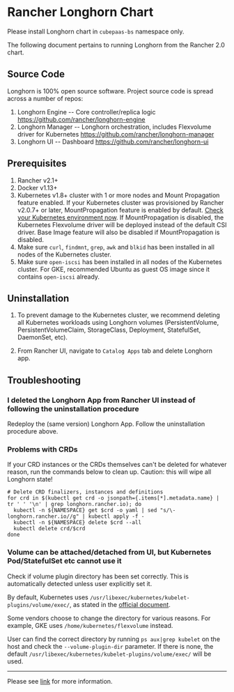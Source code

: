 # Rancher Longhorn Chart

Please install Longhorn chart in `cubepaas-bs` namespace only.

The following document pertains to running Longhorn from the Rancher 2.0 chart.

## Source Code

Longhorn is 100% open source software. Project source code is spread across a number of repos:

1. Longhorn Engine -- Core controller/replica logic https://github.com/rancher/longhorn-engine
2. Longhorn Manager -- Longhorn orchestration, includes Flexvolume driver for Kubernetes https://github.com/rancher/longhorn-manager
3. Longhorn UI -- Dashboard https://github.com/rancher/longhorn-ui

## Prerequisites

1. Rancher v2.1+
2. Docker v1.13+
3. Kubernetes v1.8+ cluster with 1 or more nodes and Mount Propagation feature enabled. If your Kubernetes cluster was provisioned by Rancher v2.0.7+ or later, MountPropagation feature is enabled by default. [Check your Kubernetes environment now](https://github.com/rancher/longhorn#environment-check-script). If MountPropagation is disabled, the Kubernetes Flexvolume driver will be deployed instead of the default CSI driver. Base Image feature will also be disabled if MountPropagation is disabled.
4. Make sure `curl`, `findmnt`, `grep`, `awk` and `blkid` has been installed in all nodes of the Kubernetes cluster.
5. Make sure `open-iscsi` has been installed in all nodes of the Kubernetes cluster. For GKE, recommended Ubuntu as guest OS image since it contains `open-iscsi` already.

## Uninstallation

1. To prevent damage to the Kubernetes cluster, we recommend deleting all Kubernetes workloads using Longhorn volumes (PersistentVolume, PersistentVolumeClaim, StorageClass, Deployment, StatefulSet, DaemonSet, etc).

2. From Rancher UI, navigate to `Catalog Apps` tab and delete Longhorn app.

## Troubleshooting

### I deleted the Longhorn App from Rancher UI instead of following the uninstallation procedure

Redeploy the (same version) Longhorn App. Follow the uninstallation procedure above.

### Problems with CRDs

If your CRD instances or the CRDs themselves can't be deleted for whatever reason, run the commands below to clean up. Caution: this will wipe all Longhorn state!

```
# Delete CRD finalizers, instances and definitions
for crd in $(kubectl get crd -o jsonpath={.items[*].metadata.name} | tr ' ' '\n' | grep longhorn.rancher.io); do
  kubectl -n ${NAMESPACE} get $crd -o yaml | sed "s/\- longhorn.rancher.io//g" | kubectl apply -f -
  kubectl -n ${NAMESPACE} delete $crd --all
  kubectl delete crd/$crd
done
```

### Volume can be attached/detached from UI, but Kubernetes Pod/StatefulSet etc cannot use it

Check if volume plugin directory has been set correctly. This is automatically detected unless user explicitly set it.

By default, Kubernetes uses `/usr/libexec/kubernetes/kubelet-plugins/volume/exec/`, as stated in the [official document](https://github.com/kubernetes/community/blob/master/contributors/devel/flexvolume.md#prerequisites).

Some vendors choose to change the directory for various reasons. For example, GKE uses `/home/kubernetes/flexvolume` instead.

User can find the correct directory by running `ps aux|grep kubelet` on the host and check the `--volume-plugin-dir` parameter. If there is none, the default `/usr/libexec/kubernetes/kubelet-plugins/volume/exec/` will be used.

---
Please see [link](https://github.com/rancher/longhorn) for more information.
